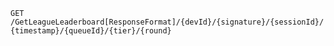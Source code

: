 `GET` `/GetLeagueLeaderboard[ResponseFormat]/{devId}/{signature}/{sessionId}/{timestamp}/{queueId}/{tier}/{round}`

